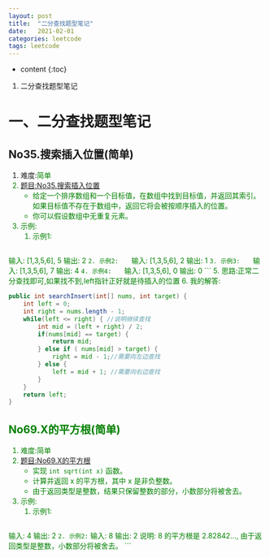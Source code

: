 ```yaml
---
layout: post
title:  "二分查找题型笔记"
date:   2021-02-01
categories: leetcode
tags: leetcode
---
```


* content
{:toc}

1. 二分查找题型笔记




# 一、二分查找题型笔记

## No35.搜索插入位置(简单)
1. 难度:<font color=green>简单<font color=green>
2. [题目:No35.搜索插入位置](https://leetcode-cn.com/problems/search-insert-position/)
    - 给定一个排序数组和一个目标值，在数组中找到目标值，并返回其索引。如果目标值不存在于数组中，返回它将会被按顺序插入的位置。
    - 你可以假设数组中无重复元素。
3. 示例:
    1. 示例1:   
    ```
输入: [1,3,5,6], 5
输出: 2
    ```
    2. 示例2:   
    ```
输入: [1,3,5,6], 2
输出: 1
    ```
    3. 示例3:   
    ```
输入: [1,3,5,6], 7
输出: 4
    ```
    4. 示例4:   
    ```
输入: [1,3,5,6], 0
输出: 0
    ```
5. 思路:正常二分查找即可,如果找不到,left指针正好就是待插入的位置
6. 我的解答:
```java
public int searchInsert(int[] nums, int target) {
    int left = 0;
    int right = nums.length - 1;
    while(left <= right) { //说明继续查找
        int mid = (left + right) / 2;
        if(nums[mid] == target) {
            return mid;
        } else if ( nums[mid] > target) {
            right = mid - 1;//需要向左边查找
        } else {
            left = mid + 1; //需要向右边查找
        }
    }
    return left;
}
```

## No69.X的平方根(简单)
1. 难度:<font color=green>简单<font color=green>
2. [题目:No69.X的平方根](https://leetcode-cn.com/problems/sqrtx/)
    - 实现 `int sqrt(int x)` 函数。
    - 计算并返回 x 的平方根，其中 x 是非负整数。
    - 由于返回类型是整数，结果只保留整数的部分，小数部分将被舍去。
3. 示例:
    1. 示例1:
    ```
输入: 4
输出: 2
    ```
    2. 示例2:
    ```
输入: 8
输出: 2
说明: 8 的平方根是 2.82842..., 
     由于返回类型是整数，小数部分将被舍去。
    ```





